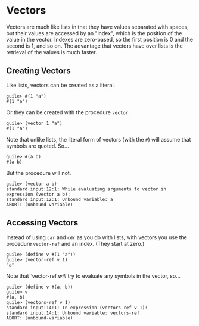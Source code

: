 # Vectors

Vectors are much like lists in that they have values separated with spaces, but
their values are accessed by an "index", which is the position of the value in
the vector.  Indexes are zero-based, so the first position is 0 and the second
is 1, and so on.  The advantage that vectors have over lists is the retrieval of
the values is much faster.

## Creating Vectors

Like lists, vectors can be created as a literal.

```
guile> #(1 "a")
#(1 "a")
```

Or they can be created with the procedure `vector`.

```
guile> (vector 1 "a")
#(1 "a")
```

Note that unlike lists, the literal form of vectors (with the `#`) will assume
that symbols are quoted. So...

```
guile> #(a b)
#(a b)
```

But the procedure will not.

```
guile> (vector a b)
standard input:12:1: While evaluating arguments to vector in expression (vector a b):
standard input:12:1: Unbound variable: a
ABORT: (unbound-variable)
```

## Accessing Vectors

Instead of using `car` and `cdr` as you do with lists, with vectors you use the procedure
`vector-ref` and an index.  (They start at zero.)

```
guile> (define v #(1 "a"))
guile> (vector-ref v 1)
"a"
```

Note that `vector-ref *will* try to evaluate any symbols in the vector, so...

```
guile> (define v #(a, b))
guile> v
#(a, b)
guile> (vectors-ref v 1)
standard input:14:1: In expression (vectors-ref v 1):
standard input:14:1: Unbound variable: vectors-ref
ABORT: (unbound-variable)
```
